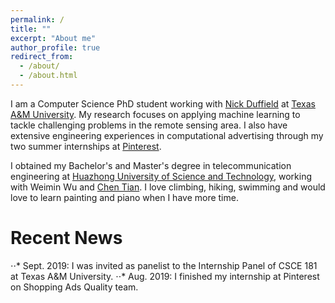 ```yaml
---
permalink: /
title: ""
excerpt: "About me"
author_profile: true
redirect_from: 
  - /about/
  - /about.html
---
```


I am a Computer Science PhD student working with [Nick Duffield](https://nickduffield.net/) at [Texas A&M University](https://www.tamu.edu/). My research focuses on applying machine learning to tackle challenging problems in the remote sensing area. I also have extensive engineering experiences in computational advertising through my two summer internships at [Pinterest](https://www.pinterest.com/).

I obtained my Bachelor's and Master's degree in telecommunication engineering at [Huazhong University of Science and Technology](http://english.hust.edu.cn/), working with Weimin Wu and [Chen Tian](https://cs.nju.edu.cn/tianchen/). I love climbing, hiking, swimming and would love to learn painting and piano when I have more time. 

Recent News
======
⋅⋅* Sept. 2019: I was invited as panelist to the Internship Panel of CSCE 181 at Texas A&M University.
⋅⋅* Aug. 2019: I finished my internship at Pinterest on Shopping Ads Quality team. 

